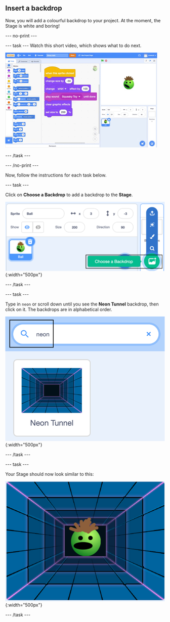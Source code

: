 ## Insert a backdrop

Now, you will add a colourful backdrop to your project. At the moment, the Stage is white and boring!

--- no-print ---

--- task ---
Watch this short video, which shows what to do next.

![screenshot](images/balls-step8.gif) 

--- /task ---

--- /no-print ---

Now, follow the instructions for each task below.

--- task ---

Click on **Choose a Backdrop** to add a backdrop to the **Stage**.

![screenshot](images/balls-backdrop.png){:width="500px"}

--- /task ---

--- task ---

Type in `neon` or scroll down until you see the **Neon Tunnel** backdrop, then click on it. The backdrops are in alphabetical order. 

![screenshot](images/balls-neon-backdrop.png){:width="500px"}

--- /task ---

--- task ---

Your Stage should now look similar to this:

![screenshot](images/balls-neon-stage.png){:width="500px"}

--- /task ---
